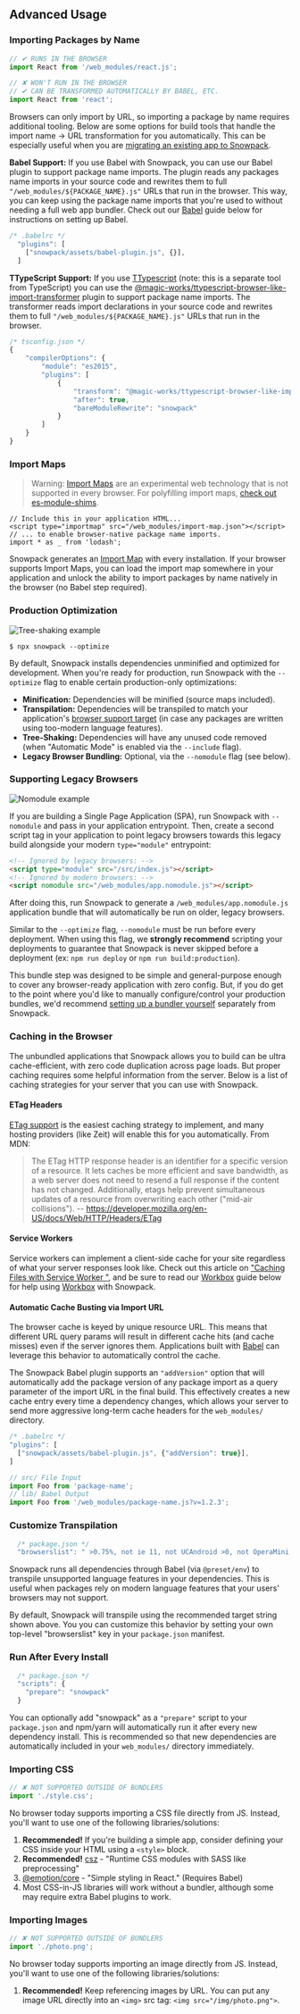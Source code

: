 ## Advanced Usage

### Importing Packages by Name

```js
// ✔ RUNS IN THE BROWSER
import React from '/web_modules/react.js';

// ✘ WON'T RUN IN THE BROWSER
// ✔ CAN BE TRANSFORMED AUTOMATICALLY BY BABEL, ETC.
import React from 'react';
```

Browsers can only import by URL, so importing a package by name requires additional tooling. Below are some options for build tools that handle the import name -> URL transformation for you automatically. This can be especially useful when you are [migrating an existing app to Snowpack](#migrating-an-existing-app).

**Babel Support:** If you use Babel with Snowpack, you can use our Babel plugin to support package name imports. The plugin reads any packages name imports in your source code and rewrites them to full `"/web_modules/${PACKAGE_NAME}.js"` URLs that run in the browser. This way, you can keep using the package name imports that you're used to without needing a full web app bundler. Check out our [Babel](#babel) guide below for instructions on setting up Babel.

``` js
/* .babelrc */
  "plugins": [
    ["snowpack/assets/babel-plugin.js", {}],
  ]
```

**TTypeScript Support:** If you use [TTypescript](https://github.com/cevek/ttypescript) (note: this is a separate tool from TypeScript) you can use the [@magic-works/ttypescript-browser-like-import-transformer](https://github.com/Jack-Works/ttypescript-browser-like-import-transformer) plugin to support package name imports. The transformer reads import declarations in your source code and rewrites them to full `"/web_modules/${PACKAGE_NAME}.js"` URLs that run in the browser.

``` js
/* tsconfig.json */
{
    "compilerOptions": {
        "module": "es2015",
        "plugins": [
            {
                "transform": "@magic-works/ttypescript-browser-like-import-transformer",
                "after": true,
                "bareModuleRewrite": "snowpack"
            }
        ]
    }
}
```


### Import Maps

> Warning: [Import Maps](https://github.com/WICG/import-maps) are an experimental web technology that is not supported in every browser. For polyfilling import maps, [check out es-module-shims](https://github.com/guybedford/es-module-shims#import-maps).

```
// Include this in your application HTML...
<script type="importmap" src="/web_modules/import-map.json"></script>
// ... to enable browser-native package name imports.
import * as _ from 'lodash';
```

Snowpack generates an [Import Map](https://github.com/WICG/import-maps) with every installation. If your browser supports Import Maps, you can load the import map somewhere in your application and unlock the ability to import packages by name natively in the browser (no Babel step required).


### Production Optimization

![Tree-shaking example](/img/treeshaking.jpg)

```
$ npx snowpack --optimize
```

By default, Snowpack installs dependencies unminified and optimized for development. When you're ready for production, run Snowpack with the `--optimize` flag to enable certain production-only optimizations:

- **Minification:** Dependencies will be minified (source maps included).
- **Transpilation:** Dependencies will be transpiled to match your application's [browser support target](#customize-browser-support) (in case any packages are written using too-modern language features).
- **Tree-Shaking:** Dependencies will have any unused code removed (when "Automatic Mode" is enabled via the `--include` flag).
- **Legacy Browser Bundling:** Optional, via the `--nomodule` flag (see below).


### Supporting Legacy Browsers

![Nomodule example](/img/nomodule.png)

If you are building a Single Page Application (SPA), run Snowpack with `--nomodule` and pass in your application entrypoint. Then, create a second script tag in your application to point legacy browsers towards this legacy build alongside your modern `type="module"` entrypoint:

```html
<!-- Ignored by legacy browsers: -->
<script type="module" src="/src/index.js"></script>
<!-- Ignored by modern browsers: -->
<script nomodule src="/web_modules/app.nomodule.js"></script>
```

After doing this, run Snowpack to generate a `/web_modules/app.nomodule.js` application bundle that will automatically be run on older, legacy browsers.

Similar to the `--optimize` flag, `--nomodule` must be run before every deployment. When using this flag, we **strongly recommend** scripting your deployments to guarantee that Snowpack is never skipped before a deployment (ex: `npm run deploy` or `npm run build:production`).

This bundle step was designed to be simple and general-purpose enough to cover any browser-ready application with zero config. But, if you do get to the point where you'd like to manually configure/control your production bundles, we'd recommend [setting up a bundler yourself](https://www.snowpack.dev/#migrating-off-of-snowpack) separately from Snowpack.


### Caching in the Browser

The unbundled applications that Snowpack allows you to build can be ultra cache-efficient, with zero code duplication across page loads. But proper caching requires some helpful information from the server. Below is a list of caching strategies for your server that you can use with Snowpack.

#### ETag Headers

[ETag support](https://developer.mozilla.org/en-US/docs/Web/HTTP/Headers/ETag) is the easiest caching strategy to implement, and many hosting providers (like Zeit) will enable this for you automatically. From MDN:

> The ETag HTTP response header is an identifier for a specific version of a resource. It lets caches be more efficient and save bandwidth, as a web server does not need to resend a full response if the content has not changed. Additionally, etags help prevent simultaneous updates of a resource from overwriting each other ("mid-air collisions").
> -- https://developer.mozilla.org/en-US/docs/Web/HTTP/Headers/ETag

#### Service Workers

Service workers can implement a client-side cache for your site regardless of what your server responses look like. Check out this article on ["Caching Files with Service Worker
"](https://developers.google.com/web/ilt/pwa/caching-files-with-service-worker), and be sure to read our [Workbox](#Workbox) guide below for help using [Workbox](https://developers.google.com/web/tools/workbox/) with Snowpack.

#### Automatic Cache Busting via Import URL

The browser cache is keyed by unique resource URL. This means that different URL query params will result in different cache hits (and cache misses) even if the server ignores them. Applications built with [Babel](#babel) can leverage this behavior to automatically control the cache.

The Snowpack Babel plugin supports an `"addVersion"` option that will automatically add the package version of any package import as a query parameter of the import URL in the final build. This effectively creates a new cache entry every time a dependency changes, which allows your server to send more aggressive long-term cache headers for the `web_modules/` directory.

``` js
/* .babelrc */
"plugins": [
  ["snowpack/assets/babel-plugin.js", {"addVersion": true}],
]
```

``` js
// src/ File Input
import Foo from 'package-name';
// lib/ Babel Output
import Foo from '/web_modules/package-name.js?v=1.2.3';
```


### Customize Transpilation

```js
  /* package.json */
  "browserslist": " >0.75%, not ie 11, not UCAndroid >0, not OperaMini all",
```

Snowpack runs all dependencies through Babel (via `@preset/env`) to transpile unsupported language features in your dependencies. This is useful when packages rely on modern language features that your users' browsers may not support.

By default, Snowpack will transpile using the recommended target string shown above. You you can customize this behavior by setting your own top-level "browserslist" key in your `package.json` manifest.


### Run After Every Install

``` js
  /* package.json */
  "scripts": {
    "prepare": "snowpack"
  }
```

You can optionally add "snowpack" as a `"prepare"` script to your `package.json` and npm/yarn will automatically run it after every new dependency install. This is recommended so that new dependencies are automatically included in your `web_modules/` directory immediately.



### Importing CSS

```js
// ✘ NOT SUPPORTED OUTSIDE OF BUNDLERS
import './style.css';
```

No browser today supports importing a CSS file directly from JS. Instead, you'll want to use one of the following libraries/solutions:

1. **Recommended!** If you're building a simple app, consider defining your CSS inside your HTML using a `<style>` block.
2. **Recommended!** [csz](https://github.com/lukejacksonn/csz) - "Runtime CSS modules with SASS like preprocessing"
3. [@emotion/core](https://emotion.sh/docs/@emotion/core) - "Simple styling in React." (Requires Babel)
4. Most CSS-in-JS libraries will work without a bundler, although some may require extra Babel plugins to work.

### Importing Images

```js
// ✘ NOT SUPPORTED OUTSIDE OF BUNDLERS
import './photo.png';
```

No browser today supports importing an image directly from JS. Instead, you'll want to use one of the following libraries/solutions:

1. **Recommended!** Keep referencing images by URL. You can put any image URL directly into an `<img>` src tag: `<img src="/img/photo.png">`.

